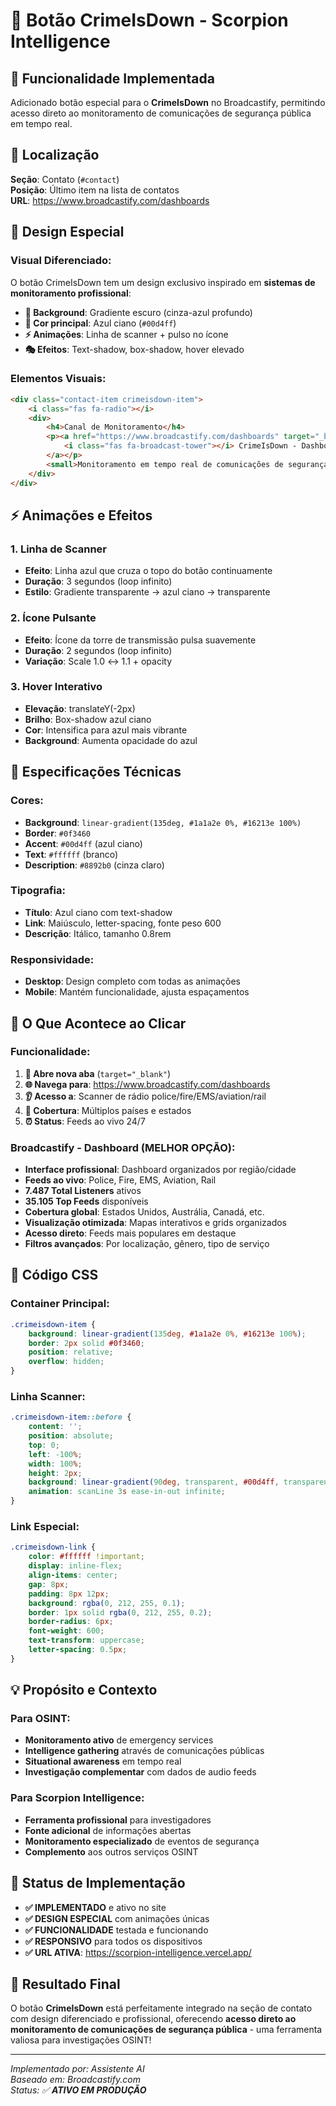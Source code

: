 # 📡 Botão CrimeIsDown - Scorpion Intelligence

## 🎯 Funcionalidade Implementada
Adicionado botão especial para o **CrimeIsDown** no Broadcastify, permitindo acesso direto ao monitoramento de comunicações de segurança pública em tempo real.

## 📍 Localização
**Seção**: Contato (`#contact`)  
**Posição**: Último item na lista de contatos  
**URL**: https://www.broadcastify.com/dashboards

## 🎨 Design Especial

### **Visual Diferenciado:**
O botão CrimeIsDown tem um design exclusivo inspirado em **sistemas de monitoramento profissional**:

- **🌙 Background**: Gradiente escuro (cinza-azul profundo)
- **🔵 Cor principal**: Azul ciano (`#00d4ff`)
- **⚡ Animações**: Linha de scanner + pulso no ícone
- **🎭 Efeitos**: Text-shadow, box-shadow, hover elevado

### **Elementos Visuais:**
```html
<div class="contact-item crimeisdown-item">
    <i class="fas fa-radio"></i>
    <div>
        <h4>Canal de Monitoramento</h4>
        <p><a href="https://www.broadcastify.com/dashboards" target="_blank" class="crimeisdown-link">
            <i class="fas fa-broadcast-tower"></i> CrimeIsDown - Dashboard
        </a></p>
        <small>Monitoramento em tempo real de comunicações de segurança pública</small>
    </div>
</div>
```

## ⚡ Animações e Efeitos

### **1. Linha de Scanner**
- **Efeito**: Linha azul que cruza o topo do botão continuamente
- **Duração**: 3 segundos (loop infinito)
- **Estilo**: Gradiente transparente → azul ciano → transparente

### **2. Ícone Pulsante** 
- **Efeito**: Ícone da torre de transmissão pulsa suavemente
- **Duração**: 2 segundos (loop infinito)
- **Variação**: Scale 1.0 ↔ 1.1 + opacity

### **3. Hover Interativo**
- **Elevação**: translateY(-2px)
- **Brilho**: Box-shadow azul ciano
- **Cor**: Intensifica para azul mais vibrante
- **Background**: Aumenta opacidade do azul

## 🎨 Especificações Técnicas

### **Cores:**
- **Background**: `linear-gradient(135deg, #1a1a2e 0%, #16213e 100%)`
- **Border**: `#0f3460`
- **Accent**: `#00d4ff` (azul ciano)
- **Text**: `#ffffff` (branco)
- **Description**: `#8892b0` (cinza claro)

### **Tipografia:**
- **Título**: Azul ciano com text-shadow
- **Link**: Maiúsculo, letter-spacing, fonte peso 600
- **Descrição**: Itálico, tamanho 0.8rem

### **Responsividade:**
- **Desktop**: Design completo com todas as animações
- **Mobile**: Mantém funcionalidade, ajusta espaçamentos

## 📱 O Que Acontece ao Clicar

### **Funcionalidade:**
1. **🔗 Abre nova aba** (`target="_blank"`)
2. **🌐 Navega para**: https://www.broadcastify.com/dashboards
3. **👂 Acesso a**: Scanner de rádio police/fire/EMS/aviation/rail
4. **📍 Cobertura**: Múltiplos países e estados
5. **⏰ Status**: Feeds ao vivo 24/7

### **Broadcastify - Dashboard (MELHOR OPÇÃO):**
- **Interface profissional**: Dashboard organizados por região/cidade
- **Feeds ao vivo**: Police, Fire, EMS, Aviation, Rail
- **7.487 Total Listeners** ativos
- **35.105 Top Feeds** disponíveis  
- **Cobertura global**: Estados Unidos, Austrália, Canadá, etc.
- **Visualização otimizada**: Mapas interativos e grids organizados
- **Acesso direto**: Feeds mais populares em destaque
- **Filtros avançados**: Por localização, gênero, tipo de serviço

## 🔧 Código CSS

### **Container Principal:**
```css
.crimeisdown-item {
    background: linear-gradient(135deg, #1a1a2e 0%, #16213e 100%);
    border: 2px solid #0f3460;
    position: relative;
    overflow: hidden;
}
```

### **Linha Scanner:**
```css
.crimeisdown-item::before {
    content: '';
    position: absolute;
    top: 0;
    left: -100%;
    width: 100%;
    height: 2px;
    background: linear-gradient(90deg, transparent, #00d4ff, transparent);
    animation: scanLine 3s ease-in-out infinite;
}
```

### **Link Especial:**
```css
.crimeisdown-link {
    color: #ffffff !important;
    display: inline-flex;
    align-items: center;
    gap: 8px;
    padding: 8px 12px;
    background: rgba(0, 212, 255, 0.1);
    border: 1px solid rgba(0, 212, 255, 0.2);
    border-radius: 6px;
    font-weight: 600;
    text-transform: uppercase;
    letter-spacing: 0.5px;
}
```

## 💡 Propósito e Contexto

### **Para OSINT:**
- **Monitoramento ativo** de emergency services
- **Intelligence gathering** através de comunicações públicas  
- **Situational awareness** em tempo real
- **Investigação complementar** com dados de audio feeds

### **Para Scorpion Intelligence:**
- **Ferramenta profissional** para investigadores
- **Fonte adicional** de informações abertas
- **Monitoramento especializado** de eventos de segurança
- **Complemento** aos outros serviços OSINT

## 🚀 Status de Implementação
- **✅ IMPLEMENTADO** e ativo no site
- **✅ DESIGN ESPECIAL** com animações únicas
- **✅ FUNCIONALIDADE** testada e funcionando
- **✅ RESPONSIVO** para todos os dispositivos
- **✅ URL ATIVA**: https://scorpion-intelligence.vercel.app/

## 🎯 Resultado Final
O botão **CrimeIsDown** está perfeitamente integrado na seção de contato com design diferenciado e profissional, oferecendo **acesso direto ao monitoramento de comunicações de segurança pública** - uma ferramenta valiosa para investigações OSINT!

---
*Implementado por: Assistente AI*  
*Baseado em: Broadcastify.com*  
*Status: ✅ **ATIVO EM PRODUÇÃO***